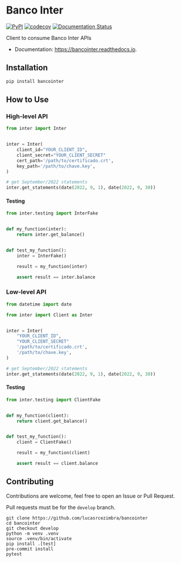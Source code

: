 # Banco Inter


[![PyPI](https://img.shields.io/pypi/v/bancointer.svg)](https://pypi.python.org/pypi/bancointer)
[![codecov](https://codecov.io/gh/lucasrcezimbra/bancointer/branch/master/graph/badge.svg)](https://codecov.io/gh/lucasrcezimbra/bancointer)
[![Documentation Status](https://readthedocs.org/projects/bancointer/badge/?version=latest)](https://bancointer.readthedocs.io/en/latest/?version=latest)

Client to consume Banco Inter APIs

* Documentation: https://bancointer.readthedocs.io.


## Installation

```bash
pip install bancointer
```


## How to Use

### High-level API
```python
from inter import Inter


inter = Inter(
    client_id="YOUR_CLIENT_ID",
    client_secret="YOUR_CLIENT_SECRET"
    cert_path='/path/to/certificado.crt',
    key_path='/path/to/chave.key',
)

# get September/2022 statements
inter.get_statements(date(2022, 9, 1), date(2022, 9, 30))
```

#### Testing
```python
from inter.testing import InterFake


def my_function(inter):
    return inter.get_balance()


def test_my_function():
    inter = InterFake()

    result = my_function(inter)

    assert result == inter.balance
```

### Low-level API
```python
from datetime import date

from inter import Client as Inter


inter = Inter(
    "YOUR_CLIENT_ID",
    "YOUR_CLIENT_SECRET"
    '/path/to/certificado.crt',
    '/path/to/chave.key',
)

# get September/2022 statements
inter.get_statements(date(2022, 9, 1), date(2022, 9, 30))
```

#### Testing
```python
from inter.testing import ClientFake


def my_function(client):
    return client.get_balance()


def test_my_function():
    client = ClientFake()

    result = my_function(client)

    assert result == client.balance
```




## Contributing

Contributions are welcome, feel free to open an Issue or Pull Request.

Pull requests must be for the `develop` branch.

```
git clone https://github.com/lucasrcezimbra/bancointer
cd bancointer
git checkout develop
python -m venv .venv
source .venv/bin/activate
pip install .[test]
pre-commit install
pytest
```
